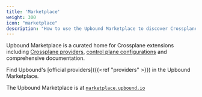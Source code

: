 ```yaml
---
title: 'Marketplace'
weight: 300
icon: "marketplace"
description: "How to use the Upbound Marketplace to discover Crossplane providers and packages."
---
```


Upbound Marketplace is a curated home for Crossplane extensions including [Crossplane providers](https://marketplace.upbound.io/providers), [control plane configurations](https://marketplace.upbound.io/configurations) and comprehensive documentation. 

Find Upbound's [official providers]({{<ref "providers" >}}) in the Upbound Marketplace.

The Upbound Marketplace is at [`marketplace.upbound.io`](https://marketplace.upbound.io)